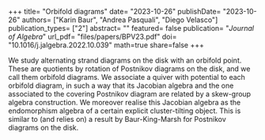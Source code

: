 +++
title= "Orbifold diagrams"
date= "2023-10-26"
publishDate= "2023-10-26"
authors= ["Karin Baur", "Andrea Pasquali", "Diego Velasco"]
publication_types= ["2"]
abstract= ""
featured= false
publication= "*Journal of Algebra*"
url_pdf= "files/papers/BPV23.pdf"
doi= "10.1016/j.jalgebra.2022.10.039"
math=true
share=false
+++

We study alternating strand diagrams on the disk with an orbifold point. These are quotients by rotation of Postnikov diagrams on the disk, and we call them orbifold diagrams. We associate a quiver with potential to each orbifold diagram, in such a way that its Jacobian algebra and the one associated to the covering Postnikov diagram are related by a skew-group algebra construction. We moreover realise this Jacobian algebra as the endomorphism algebra of a certain explicit cluster-tilting object. This is similar to (and relies on) a result by Baur-King-Marsh for Postnikov diagrams on the disk.
